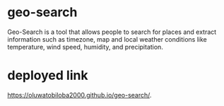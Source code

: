 # geo-search
Geo-Search is a tool that allows people to search for places and extract information such as timezone, map and local weather conditions like temperature, wind speed, humidity, and precipitation.
# deployed link
https://oluwatobiloba2000.github.io/geo-search/.
